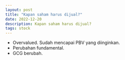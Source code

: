 ```yaml
---
layout: post
title: "Kapan saham harus dijual?"
date: 2022-12-20
description: Kapan saham harus dijual?
tags: stock
---
```


* Overvalued. Sudah mencapai PBV yang diinginkan.
* Perubahan fundamental.
* GCG berubah.
